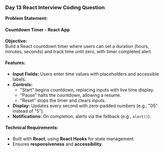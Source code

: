 ### **Day 13 React Interview Coding Question**  
**Problem Statement:**  
#### **Countdown Timer - React App**  

**Objective:**  
Build a React countdown timer where users can set a duration (hours, minutes, seconds) and track time until zero, with timer completed alert.  

#### **Features:**  
- **Input Fields:** Users enter time values with placeholders and accessible labels.  
- **Controls:**  
  - "Start" begins countdown, replacing inputs with live time display.  
  - "Pause" halts the countdown, allowing a resume.  
  - "Reset" stops the timer and clears inputs.  
- **Display:** Updates every second with zero-padded numbers (e.g., "05" instead of "5").  
- **Notifications:** On completion, alerts via the fallback (e.g., `alert()`).  

#### **Technical Requirements:**  
- Built with **React**, using **React Hooks** for state management.  
- Ensures **responsiveness** and **accessibility**.